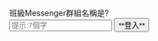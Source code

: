 <script src="../js/loginsystem.js"></script>
<script src="js/materialize.min.js"></script>

<div class="row">
        <div class="col s1 m12">
          <div class="card blue">
            <div class="card-content white-text">
				<span class="card-title">班級Messenger群組名稱是?</span>
            </div>
          </div>
        </div>
      </div>
<input type="text" id="pwd" placeholder="提示:7個字"></input>
<button class="waves-effect waves-light btn" onclick="login()">**登入**</button>
	
<iframe id="content" hidden style="width:100%;height:270px;" src="content/hidden.html" name="targetframe" allowTransparency="true" scrolling="no" frameborder="0" >
</iframe>